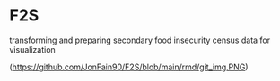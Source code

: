 # F2S
transforming and preparing secondary food insecurity census data for visualization


(https://github.com/JonFain90/F2S/blob/main/rmd/git_img.PNG)
